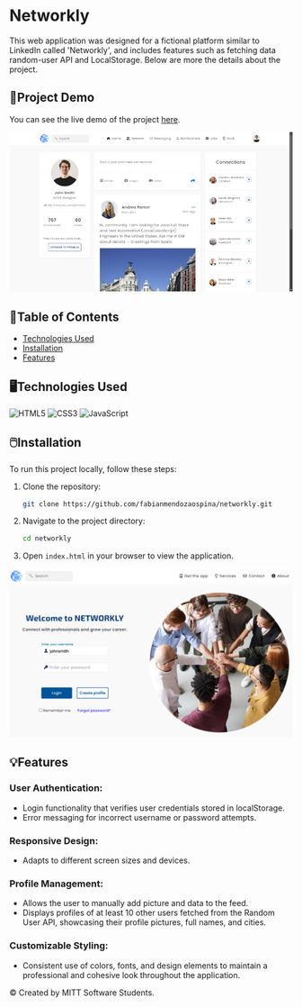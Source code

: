 # Networkly

This web application was designed for a fictional platform similar to LinkedIn called 'Networkly', and includes features such as fetching data random-user API and LocalStorage. Below are more the details about the project.

## 🔗Project Demo
You can see the live demo of the project [here](https://fabianmendozaospina.github.io/networkly/).

![](./assets/img/readme1.png)

## 📑Table of Contents
- [Technologies Used](#technologies-used)
- [Installation](#installation)
- [Features](#features)

## 🖥️Technologies Used
![HTML5](https://img.shields.io/badge/HTML-00A6E4?style=for-the-badge&logo=html5&logoColor=white)
![CSS3](https://img.shields.io/badge/CSS-0073E6?style=for-the-badge&logo=css3&logoColor=white)
![JavaScript](https://img.shields.io/badge/JavaScript-005D99?style=for-the-badge&logo=javascript&logoColor=white)

## 🖱️Installation
To run this project locally, follow these steps:
1. Clone the repository:
    ```sh
    git clone https://github.com/fabianmendozaospina/networkly.git
    ```
2. Navigate to the project directory:
    ```sh
    cd networkly
    ```
3. Open `index.html` in your browser to view the application.

![](./assets/img/readme2.png)

## 💡Features

### User Authentication:
- Login functionality that verifies user credentials stored in localStorage.
- Error messaging for incorrect username or password attempts.

### Responsive Design:
- Adapts to different screen sizes and devices.

### Profile Management:
- Allows the user to manually add picture and data to the feed.
- Displays profiles of at least 10 other users fetched from the Random User API, showcasing their profile pictures, full names, and cities.

### Customizable Styling:
- Consistent use of colors, fonts, and design elements to maintain a professional and cohesive look throughout the application.

&copy; Created by MITT Software Students.
